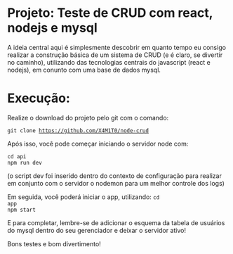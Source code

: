 <h1>Projeto: Teste de CRUD com react, nodejs e mysql</h1>

A ideia central aqui é simplesmente descobrir em quanto tempo eu consigo realizar a construção básica de um sistema de CRUD (e é claro, se divertir no caminho), utilizando das tecnologias centrais do javascript (react e nodejs), em conunto com uma base de dados mysql.

<h1>Execução:</h1>

Realize o download do projeto pelo git com o comando:

<code>git clone https://github.com/X4M1T0/node-crud</code>

Após isso, você pode começar iniciando o servidor node com:

<code>cd api</code>
<br/>
<code>npm run dev</code>

(o script dev foi inserido dentro do contexto de configuração para realizar em conjunto com o servidor o nodemon para um melhor controle dos logs)

Em seguida, você poderá iniciar o app, utilizando:
<code>cd app</code>
<br/>
<code>npm start</code>

E para completar, lembre-se de adicionar o esquema da tabela de usuários do mysql dentro do seu gerenciador e deixar o servidor ativo!

Bons testes e bom divertimento!
